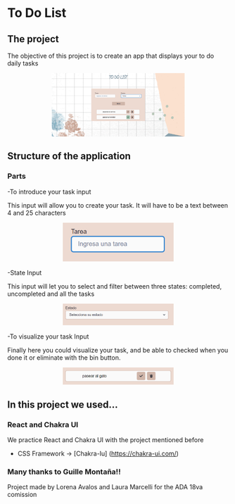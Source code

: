 # **To Do List**

## The project

The objective of this project is to create an app that displays your to do daily tasks

<p align="center"> 
    <img src="./src/assets/imagen-3.png" style="width: 60%;" alt=""/>
</p>

## Structure of the application

### Parts

-To introduce your task input

This input will allow you to create your task. It will have to be a text between 4 and 25 characters

<p align="center"> 
    <img src="./src/assets/imagen-4.png" style="width: 50%;" alt="">
</p>


-State Input

This input will let you to select and filter between three states: completed, uncompleted and all the tasks

<p align="center"> 
    <img src="./src/assets/imagen-5.png" style="width: 50%;" alt="">
</p>


-To visualize your task Input

Finally here you could visualize your task, and be able to checked when you done it or eliminate with the bin button.

<p align="center"> 
    <img src="./src/assets/imagen-6.png" style="width: 50%;" alt="">
</p>

## In this project we used...

### React and Chakra UI

We practice React and Chakra UI with the project mentioned before

-   CSS Framework -> [Chakra-Iu] (https://chakra-ui.com/)



### Many thanks to Guille Montaña!!



<p> Project made by Lorena Avalos and Laura Marcelli for the ADA 18va comission </p>
